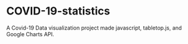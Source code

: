 # COVID-19-statistics
A Covid-19 Data visualization project made javascript, tabletop.js, and Google Charts API.
